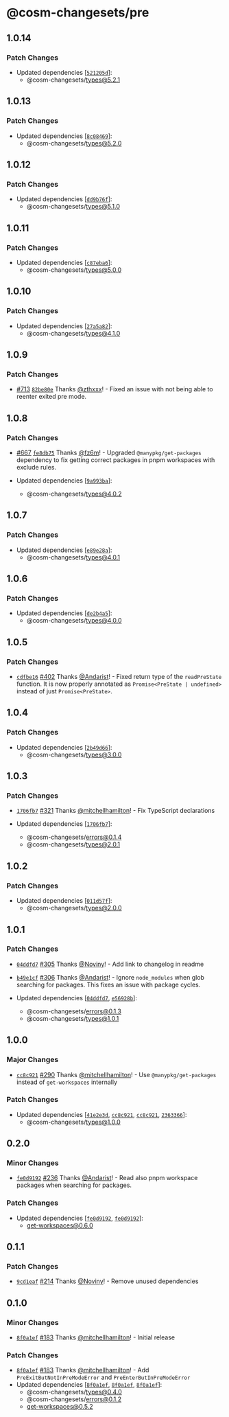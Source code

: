 # @cosm-changesets/pre

## 1.0.14

### Patch Changes

- Updated dependencies [[`521205d`](https://github.com/changesets/changesets/commit/521205dc8c70fe71b181bd3c4bb7c9c6d2e721d2)]:
  - @cosm-changesets/types@5.2.1

## 1.0.13

### Patch Changes

- Updated dependencies [[`8c08469`](https://github.com/changesets/changesets/commit/8c0846977597ddaf51aaeb35f1f0f9428bf8ba14)]:
  - @cosm-changesets/types@5.2.0

## 1.0.12

### Patch Changes

- Updated dependencies [[`dd9b76f`](https://github.com/changesets/changesets/commit/dd9b76f162a546ae8b412e0cb10277f971f3585e)]:
  - @cosm-changesets/types@5.1.0

## 1.0.11

### Patch Changes

- Updated dependencies [[`c87eba6`](https://github.com/changesets/changesets/commit/c87eba6f80a34563b7382f87472c29f6dafb546c)]:
  - @cosm-changesets/types@5.0.0

## 1.0.10

### Patch Changes

- Updated dependencies [[`27a5a82`](https://github.com/changesets/changesets/commit/27a5a82188914570d192162f9d045dfd082a3c15)]:
  - @cosm-changesets/types@4.1.0

## 1.0.9

### Patch Changes

- [#713](https://github.com/changesets/changesets/pull/713) [`82be80e`](https://github.com/changesets/changesets/commit/82be80ecfe9288535071e850ae56f2e7a7006eba) Thanks [@zthxxx](https://github.com/zthxxx)! - Fixed an issue with not being able to reenter exited pre mode.

## 1.0.8

### Patch Changes

- [#667](https://github.com/changesets/changesets/pull/667) [`fe8db75`](https://github.com/changesets/changesets/commit/fe8db7500f81caea9064f8bec02bcb77e0fd8fce) Thanks [@fz6m](https://github.com/fz6m)! - Upgraded `@manypkg/get-packages` dependency to fix getting correct packages in pnpm workspaces with exclude rules.

- Updated dependencies [[`9a993ba`](https://github.com/changesets/changesets/commit/9a993ba09629c1620d749432520470cec49d3a96)]:
  - @cosm-changesets/types@4.0.2

## 1.0.7

### Patch Changes

- Updated dependencies [[`e89e28a`](https://github.com/changesets/changesets/commit/e89e28a05f5fa43307db73812a6bcd269b62ddee)]:
  - @cosm-changesets/types@4.0.1

## 1.0.6

### Patch Changes

- Updated dependencies [[`de2b4a5`](https://github.com/changesets/changesets/commit/de2b4a5a7b244a37d94625bcb70ecde9dde5b612)]:
  - @cosm-changesets/types@4.0.0

## 1.0.5

### Patch Changes

- [`cdfbe16`](https://github.com/changesets/changesets/commit/cdfbe166341479380e601f6e2ff9c282ad550fab) [#402](https://github.com/changesets/changesets/pull/402) Thanks [@Andarist](https://github.com/Andarist)! - Fixed return type of the `readPreState` function. It is now properly annotated as `Promise<PreState | undefined>` instead of just `Promise<PreState>`.

## 1.0.4

### Patch Changes

- Updated dependencies [[`2b49d66`](https://github.com/changesets/changesets/commit/2b49d668ecaa1333bc5c7c5be4648dda1b11528d)]:
  - @cosm-changesets/types@3.0.0

## 1.0.3

### Patch Changes

- [`1706fb7`](https://github.com/changesets/changesets/commit/1706fb751ecc2f5a792c42f467b2063078d58716) [#321](https://github.com/changesets/changesets/pull/321) Thanks [@mitchellhamilton](https://github.com/mitchellhamilton)! - Fix TypeScript declarations

- Updated dependencies [[`1706fb7`](https://github.com/changesets/changesets/commit/1706fb751ecc2f5a792c42f467b2063078d58716)]:
  - @cosm-changesets/errors@0.1.4
  - @cosm-changesets/types@2.0.1

## 1.0.2

### Patch Changes

- Updated dependencies [[`011d57f`](https://github.com/changesets/changesets/commit/011d57f1edf9e37f75a8bef4f918e72166af096e)]:
  - @cosm-changesets/types@2.0.0

## 1.0.1

### Patch Changes

- [`04ddfd7`](https://github.com/changesets/changesets/commit/04ddfd7c3acbfb84ef9c92873fe7f9dea1f5145c) [#305](https://github.com/changesets/changesets/pull/305) Thanks [@Noviny](https://github.com/Noviny)! - Add link to changelog in readme

- [`b49e1cf`](https://github.com/changesets/changesets/commit/b49e1cff65dca7fe9e341a35aa91704aa0e51cb3) [#306](https://github.com/changesets/changesets/pull/306) Thanks [@Andarist](https://github.com/Andarist)! - Ignore `node_modules` when glob searching for packages. This fixes an issue with package cycles.

- Updated dependencies [[`04ddfd7`](https://github.com/changesets/changesets/commit/04ddfd7c3acbfb84ef9c92873fe7f9dea1f5145c), [`e56928b`](https://github.com/changesets/changesets/commit/e56928bbd6f9096def06ac37487bdbf28efec9d1)]:
  - @cosm-changesets/errors@0.1.3
  - @cosm-changesets/types@1.0.1

## 1.0.0

### Major Changes

- [`cc8c921`](https://github.com/changesets/changesets/commit/cc8c92143d4c4b7cca8b9917dfc830a40b5cda20) [#290](https://github.com/changesets/changesets/pull/290) Thanks [@mitchellhamilton](https://github.com/mitchellhamilton)! - Use `@manypkg/get-packages` instead of `get-workspaces` internally

### Patch Changes

- Updated dependencies [[`41e2e3d`](https://github.com/changesets/changesets/commit/41e2e3dd1053ff2f35a1a07e60793c9099f26997), [`cc8c921`](https://github.com/changesets/changesets/commit/cc8c92143d4c4b7cca8b9917dfc830a40b5cda20), [`cc8c921`](https://github.com/changesets/changesets/commit/cc8c92143d4c4b7cca8b9917dfc830a40b5cda20), [`2363366`](https://github.com/changesets/changesets/commit/2363366756d1b15bddf6d803911baccfca03cbdf)]:
  - @cosm-changesets/types@1.0.0

## 0.2.0

### Minor Changes

- [`fe0d9192`](https://github.com/changesets/changesets/commit/fe0d9192544646e1a755202b87dfe850c1c200a3) [#236](https://github.com/changesets/changesets/pull/236) Thanks [@Andarist](https://github.com/Andarist)! - Read also pnpm workspace packages when searching for packages.

### Patch Changes

- Updated dependencies [[`fe0d9192`](https://github.com/changesets/changesets/commit/fe0d9192544646e1a755202b87dfe850c1c200a3), [`fe0d9192`](https://github.com/changesets/changesets/commit/fe0d9192544646e1a755202b87dfe850c1c200a3)]:
  - get-workspaces@0.6.0

## 0.1.1

### Patch Changes

- [`9cd1eaf`](https://github.com/changesets/changesets/commit/9cd1eafc1620894a39fe10d3e393ad8f812df53a) [#214](https://github.com/changesets/changesets/pull/214) Thanks [@Noviny](https://github.com/Noviny)! - Remove unused dependencies

## 0.1.0

### Minor Changes

- [`8f0a1ef`](https://github.com/changesets/changesets/commit/8f0a1ef327563512f471677ef0ca99d30da009c0) [#183](https://github.com/changesets/changesets/pull/183) Thanks [@mitchellhamilton](https://github.com/mitchellhamilton)! - Initial release

### Patch Changes

- [`8f0a1ef`](https://github.com/changesets/changesets/commit/8f0a1ef327563512f471677ef0ca99d30da009c0) [#183](https://github.com/changesets/changesets/pull/183) Thanks [@mitchellhamilton](https://github.com/mitchellhamilton)! - Add `PreExitButNotInPreModeError` and `PreEnterButInPreModeError`
- Updated dependencies [[`8f0a1ef`](https://github.com/changesets/changesets/commit/8f0a1ef327563512f471677ef0ca99d30da009c0), [`8f0a1ef`](https://github.com/changesets/changesets/commit/8f0a1ef327563512f471677ef0ca99d30da009c0), [`8f0a1ef`](https://github.com/changesets/changesets/commit/8f0a1ef327563512f471677ef0ca99d30da009c0)]:
  - @cosm-changesets/types@0.4.0
  - @cosm-changesets/errors@0.1.2
  - get-workspaces@0.5.2
